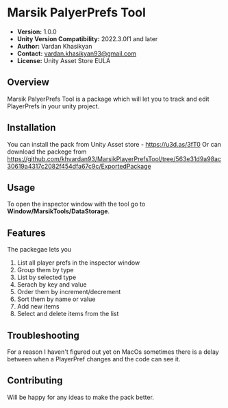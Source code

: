 # Marsik PalyerPrefs Tool

* **Version:** 1.0.0
* **Unity Version Compatibility:** 2022.3.0f1 and later
* **Author:** Vardan Khasikyan
* **Contact:** vardan.khasikyan93@gmail.com
* **License:** Unity Asset Store EULA

## Overview

Marsik PalyerPrefs Tool is a package which will let you to track and edit PlayerPrefs in your unity project.

## Installation
You can install the pack from Unity Asset store - https://u3d.as/3fT0
Or can download the packege from https://github.com/khvardan93/MarsikPlayerPrefsTool/tree/563e31d9a98ac30619a4317c2082f454dfa67c9c/ExportedPackage

## Usage
To open the inspector window with the tool go to **Window/MarsikTools/DataStorage**.

## Features

The packegae lets you 

1. List all player prefs in the inspector window
2. Group them by type
3. List by selected type
4. Serach by key and value
5. Order them by increment/decrement
6. Sort them by name or value
7. Add new items
8. Select and delete items from the list

## Troubleshooting
For a reason I haven't figured out yet on MacOs sometimes there is a delay between when a PlayerPref changes and the code can see it.

## Contributing
Will be happy for any ideas to make the pack better.
